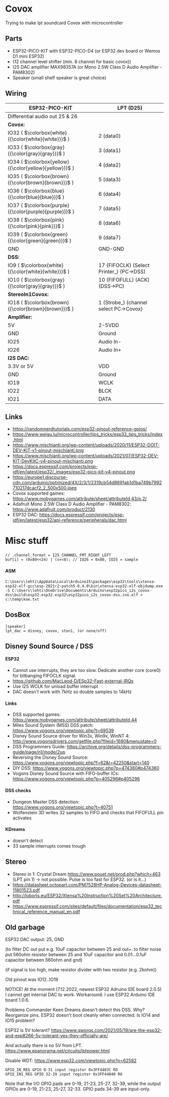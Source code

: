 
# Covox
Trying to make lpt soundcard Covox with microcontroller

## Parts

- ESP32-PICO-KIT with ESP32-PICO-D4 (or ESP32 dev board or Wemos D1 mini ESP32)
- (12 channel level shifter (min. 8 channel for basic covox))
- I2S DAC amplifier MAX98357A (or Mono 2.5W Class D Audio Amplifier - PAM8302)
- Speaker (small shelf speaker is great choice)

## Wiring

ESP32-PICO-KIT | LPT (D25)
--- | ---
Differential audio out 25 & 26 |
**Covox:** |
IO32 ( $\colorbox{white}{{\color{white}{white}}}$ ) | 2 (data0)
IO33 ( $\colorbox{gray}{{\color{gray}{gray}}}$ ) | 3 (data1)
IO34 ( $\colorbox{yellow}{{\color{yellow}{yellow}}}$ ) | 4 (data2)
IO35 ( $\colorbox{brown}{{\color{brown}{brown}}}$ ) | 5 (data3)
IO36 ( $\colorbox{blue}{{\color{blue}{blue}}}$ ) | 6 (data4)
IO37 ( $\colorbox{purple}{{\color{purple}{purple}}}$ ) | 7 (data5)
IO38 ( $\colorbox{pink}{{\color{pink}{pink}}}$ ) | 8 (data6)
IO39 ( $\colorbox{green}{{\color{green}{green}}}$ ) | 9 (data7)
GND | GND-GND | GND (e.g. 25)
**DSS:** | 
IO9 ( $\colorbox{white}{{\color{white}{white}}}$ ) | 17 (FIFOCLK) (Select Printer_) (PC->DSS)
IO10 ( $\colorbox{gray}{{\color{gray}{gray}}}$ ) | 10 (FIFOFULL) (ACK) (DSS->PC)
**StereoIn1Covox:** | 
IO18 ( $\colorbox{brown}{{\color{brown}{brown}}}$ ) | 1 (Strobe_) (channel select PC->Covox)
**Amplifier:** |
5V | 2-5VDD
GND | Ground
IO25 | Audio In-
IO26 | Audio In+
**I2S DAC:** |
3.3V or 5V | VDD
GND | Ground
IO19 | WCLK
IO22 | BLCK
IO21 | DATA



## Links
- https://randomnerdtutorials.com/esp32-pinout-reference-gpios/
- https://www.weigu.lu/microcontroller/tips_tricks/esp32_tips_tricks/index.html
- https://www.mischianti.org/wp-content/uploads/2020/11/ESP32-DOIT-DEV-KIT-v1-pinout-mischianti.png
- https://www.mischianti.org/wp-content/uploads/2021/07/ESP32-DEV-KIT-DevKitC-v4-pinout-mischianti.png
- https://docs.espressif.com/projects/esp-idf/en/latest/esp32/_images/esp32-pico-kit-v4-pinout.png
- https://europe1.discourse-cdn.com/arduino/optimized/4X/2/3/1/2319cb54d8691ab1d1ba749b7992710217dcacf2_2_500x500.jpeg
- Covox supported games: https://www.mobygames.com/attribute/sheet/attributeId,43/p,2/
- Adafruit Mono 2.5W Class D Audio Amplifier - PAM8302: https://www.adafruit.com/product/2130
- ESP32 DAC: https://docs.espressif.com/projects/esp-idf/en/latest/esp32/api-reference/peripherals/dac.html

# Misc stuff

###
```
// .channel_format = I2S_CHANNEL_FMT_RIGHT_LEFT
buf[i] = (0x80<<24) | (s<<8); // IO26 = 0x80, IO25 = sample
```

#### ASM
```
C:\Users\lehti\AppData\Local\Arduino15\packages\esp32\tools\xtensa-esp32-elf-gcc\esp-2021r2-patch5-8.4.0\bin\xtensa-esp32-elf-objdump.exe -S C:\Users\lehti\OneDrive\Documents\Arduino\esp32pico_i2s_covox-dss\build\esp32.esp32.esp32\esp32pico_i2s_covox-dss.ino.elf > c:\temp\koe.txt
```

## DosBox
```
[speaker]
lpt_dac = disney, covox, ston1, (or none/off)
```

## Disney Sound Source / DSS

#### ESP32
- Cannot use interrupts, they are too slow. Dedicate another core (core0) for bitbanging FIFOCLK signal.
- https://github.com/MacLeod-D/ESp32-Fast-external-IRQs
- Use I2S WCLK for unload buffer interrupt
- DAC doesn't work with 7kHz so double samples to 14kHz

#### Links
- DSS supported games: https://www.mobygames.com/attribute/sheet/attributeId,44
- Miles Sound System (MSS) DSS patch: https://www.vogons.org/viewtopic.php?t=69539
- Disney Sound Source driver for Win3x, Win9x, WinNT 4: http://www.vogonsdrivers.com/getfile.php?fileid=1680&menustate=0
- DSS Programmers Guide: https://archive.org/details/dss-programmers-guide/page/n1/mode/2up
- Reversing the Disney Sound Source: https://www.vogons.org/viewtopic.php?f=62&t=42250&start=140
- DIY DSS: https://www.vogons.org/viewtopic.php?p=474360#p474360
- Vogons Disney Sound Source with FIFO-buffer ICs: https://www.vogons.org/viewtopic.php?p=405296#p405296

#### DSS checks
- Dungeon Master DSS detection: https://www.vogons.org/viewtopic.php?t=40751
- Wolfenstein 3D writes 32 samples to FIFO and checks that FIFOFULL pin activates

#### KDreams
- doesn't detect
- 33 sample interrupts comes trough

## Stereo

- Stereo in 1: Crystal Dream https://www.pouet.net/prod.php?which=463 (LPT pin 1) -> not possible. Pulse is too fast for ESP32. (or is it...)
- https://datasheet.octopart.com/PM7528HP-Analog-Devices-datasheet-11801523.pdf
- http://loboris.eu/ESP32/Xtensa%20Instruction%20Set%20Architecture.pdf
- https://www.espressif.com/sites/default/files/documentation/esp32_technical_reference_manual_en.pdf

## Old garbage

ESP32 DAC output: 25, GND

(to filter DC out put e.g. 10uF capacitor between 25 and out+. to filter noise put 560ohm resistor between 25 and 10uF capacitor and 0.01...0.1uF capacitor between 560ohm and gnd)

(if signal is too high, make resistor divider with two resistor (e.g. 2kohm))

Old pinout was IO12..IO19

NOTICE!
At the moment (7.12.2022, newest ESP32 Adruino IDE board 2.0.5) I cannot get internal DAC to work. Workaround: I use ESP32 Arduino IDE board 1.0.6.

Problems
Commander Keen Dreams doesn't detect this DSS. Why?
Reorganize pins. ESP32 doesn't boot cleanly when connected. Is IO14 and IO15 problem?

ESP32 is 5V tolerant? https://www.qworqs.com/2021/05/19/are-the-esp32-and-esp8266-5v-tolerant-yes-they-officially-are/

And actually there is no 5V from LPT. https://www.epanorama.net/circuits/lptpower.html

Disable WDT: https://www.esp32.com/viewtopic.php?p=62582

```
GPIO_IN_REG GPIO 0-31 input register 0x3FF4403C RO
GPIO_IN1_REG GPIO 32-39 input register 0x3FF44040 RO
```

Note that the I/O GPIO pads are 0-19, 21-23, 25-27, 32-39, while the output GPIOs are 0-19, 21-23, 25-27, 32-33. GPIO pads 34-39 are input-only.


